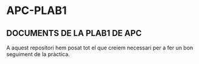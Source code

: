 # APC-PLAB1
## DOCUMENTS DE LA PLAB1 DE APC

A aquest repositori hem posat tot el que creiem necessari per a fer un bon seguiment de la pràctica.
